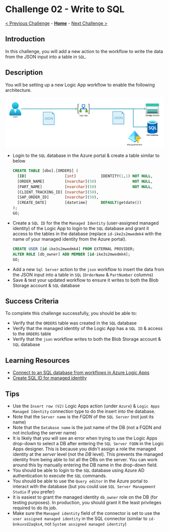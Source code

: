 # Challenge 02 - Write to SQL

[< Previous Challenge](./Challenge-01.md) - **[Home](../README.md)** - [Next Challenge >](./Challenge-03.md)

## Introduction

In this challenge, you will add a new action to the workflow to write the data from the JSON input into a table in `SQL`.

## Description

You will be setting up a new Logic App workflow to enable the following architecture.

![Architecture](../images/Challenge-02/architecture.png)

- Login to the `SQL` database in the Azure portal & create a table similar to below
    ```sql
    CREATE TABLE [dbo].[ORDERS] (
      [ID]                 [int]           IDENTITY(1,1) NOT NULL,
      [ORDER_NAME]         [nvarchar](50)                NOT NULL,
      [PART_NAME]          [nvarchar](50)                NOT NULL,
      [CLIENT_TRACKING_ID] [nvarchar](50),
      [SAP_ORDER_ID]       [nvarchar](50),
      [CREATE_DATE]        [datetime]      DEFAULT(getdate())
    );
    GO;
    ```
- Create a `SQL ID` for the the `Managed Identity` (user-assigned managed identity) of the Logic App to login to the `SQL` database and grant it access to the tables in the database (replace `id-ike2s2mwedmk4` with the name of your managed identity from the Azure portal).
  ```sql
  CREATE USER [id-ike3s2mwedmk4] FROM EXTERNAL PROVIDER;
  ALTER ROLE [db_owner] ADD MEMBER [id-ike3s2mwedmk4];
  GO;
  ```
- Add a new `Sql Server` action to the `json` workflow to insert the data from the JSON input into a table in `SQL` (`OrderName` & `PartNumber` columns)
- Save & test your updated workflow to ensure it writes to both the Blob Storage account & `SQL` database

## Success Criteria

To complete this challenge successfully, you should be able to:
- Verify that the `ORDERS` table was created in the `SQL` database
- Verify that the managed identity of the Logic App has a `SQL ID` & access to the `ORDERS` table
- Verify that the `json` workflow writes to both the Blob Storage account & `SQL` database

## Learning Resources

- [Connect to an SQL database from workflows in Azure Logic Apps](https://learn.microsoft.com/en-us/azure/connectors/connectors-create-api-sqlazure?tabs=standard)
- [Create SQL ID for managed identity](https://learn.microsoft.com/en-us/azure/app-service/tutorial-connect-msi-sql-database?tabs=windowsclient%2Cef%2Cdotnet#grant-permissions-to-managed-identity)

## Tips

- Use the `Insert row (V2)` Logic Apps action (under `Azure`) & `Logic Apps Managed Identity` connection type to do the insert into the database.
- Note that the `Server name` is the _FQDN_ of the `SQL Server` (not just its name)
- Note that the `Database name` is the just name of the DB (not a FQDN and not including the server name)
- It is likely that you will see an error when trying to use the Logic Apps drop-down to select a DB after entering the `SQL Server FQDN` in the Logic Apps designer. This is because you didn't assign a role the managed identity at the _server_ level (not the _DB_ level). This prevents the managed identity from being able to list all the DBs on the server. You can work around this by manually entering the DB name in the drop-down field.
- You should be able to login to the `SQL` database using Azure AD authentication to execute the `SQL` commands.
- You should be able to use the `Query editor` in the Azure portal to interact with the database (but you could use `SQL Server Management Studio` if you prefer) 
- It is easiest to grant the managed identity `db_owner` role on the DB (for testing purposes). In production, you should grant it the least privileges required to do its job.
- Make sure the `Managed identity` field of the connector is set to use the `user assigned managed identity` in the SQL connector (similar to `id-bnkuvsd2aqks4`, not `System assigned managed identity`)